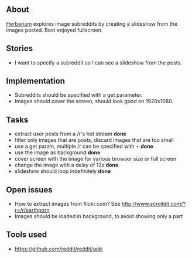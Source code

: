 ## About

[Herbarium](http://cargokult.github.com/herbarium) explores image subreddits by creating a slideshow from the images posted. Best enjoyed fullscreen.

## Stories

* I want to specify a subreddit so I can see a slideshow from the posts.

## Implementation

* Subreddits should be specified with a get parameter.
* Images should cover the screen, should look good on 1920x1080.

## Tasks
* extract user posts from a /r's hot stream **done**
* filter only images that are posts, discard images that are too small
* use a get param, multiple /r can be specified with + **done**
* use the image as background **done**
* cover screen with the image for various browser size or full screen
* change the image with a delay of 12s **done**
* slideshow should loop indefinitely **done**

## Open issues
* How to extract images from flickr.com? See http://www.scrolldit.com/?r=/r/earthporn
* Images should be loaded in background, to avoid showing only a part

## Tools used
* https://github.com/reddit/reddit/wiki
